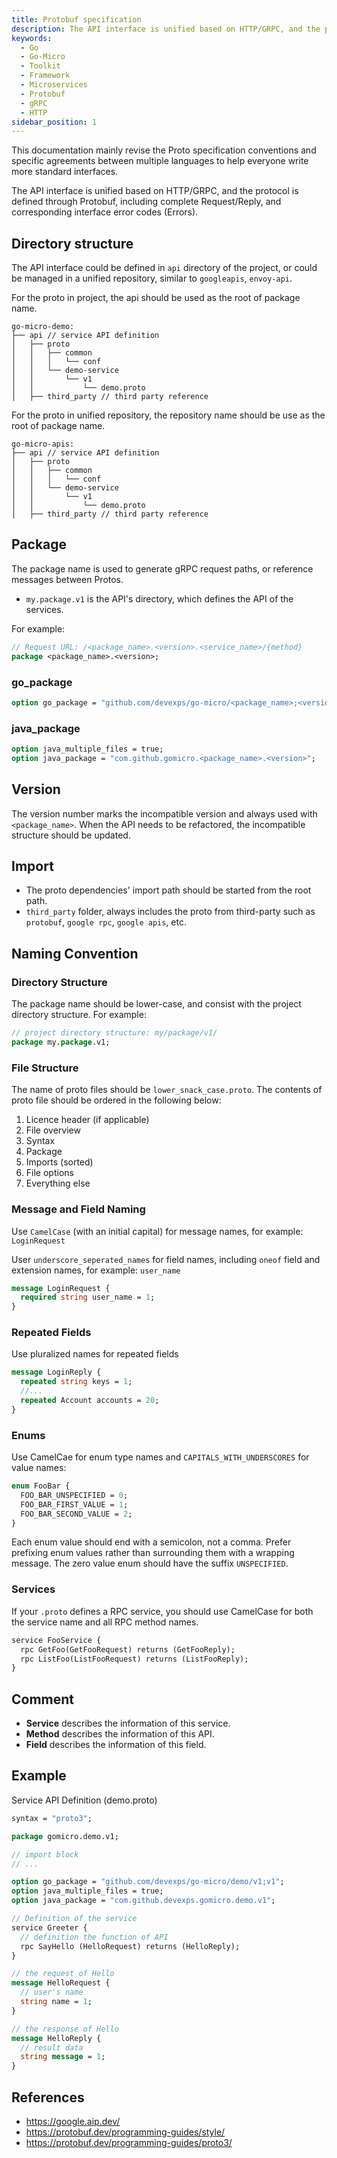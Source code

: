 ```yaml
---
title: Protobuf specification
description: The API interface is unified based on HTTP/GRPC, and the protocol is defined through Protobuf, including complete Request/Reply, and corresponding interface error codes (Errors)
keywords:
  - Go
  - Go-Micro
  - Toolkit
  - Framework
  - Microservices
  - Protobuf
  - gRPC
  - HTTP
sidebar_position: 1
---
```


This documentation mainly revise the Proto specification conventions and specific agreements between multiple languages to help everyone write more standard interfaces.

The API interface is unified based on HTTP/GRPC, and the protocol is defined through Protobuf, including complete Request/Reply, and corresponding interface error codes (Errors).

## Directory structure
The API interface could be defined in `api` directory of the project, or could be managed in a unified repository, similar to `googleapis`, `envoy-api`.

For the proto in project, the api should be used as the root of package name.
```
go-micro-demo:
├── api // service API definition
│   ├── proto
│   │   ├── common
│   │   │   └── conf
│   │   └── demo-service
│   │       └── v1
│   │           └── demo.proto
│   ├── third_party // third party reference
```

For the proto in unified repository, the repository name should be use as the root of package name.
```
go-micro-apis:
├── api // service API definition
│   ├── proto
│   │   ├── common
│   │   │   └── conf
│   │   └── demo-service
│   │       └── v1
│   │           └── demo.proto
│   ├── third_party // third party reference
```

## Package

The package name is used to generate gRPC request paths, or reference messages between Protos.

- `my.package.v1` is the API's directory, which defines the API of the services.

For example:

```protobuf
// Request URL: /<package_name>.<version>.<service_name>/{method}
package <package_name>.<version>;
```

### go_package

```protobuf
option go_package = "github.com/devexps/go-micro/<package_name>;<version>";
```

### java_package

```protobuf
option java_multiple_files = true;
option java_package = "com.github.gomicro.<package_name>.<version>";
```

## Version
The version number marks the incompatible version and always used with `<package_name>`. 
When the API needs to be refactored, the incompatible structure should be updated.

## Import
- The proto dependencies' import path should be started from the root path.
- `third_party` folder, always includes the proto from third-party such as `protobuf`, `google rpc`, `google apis`, etc.

## Naming Convention

### Directory Structure
The package name should be lower-case, and consist with the project directory structure. 
For example: 

```protobuf
// project directory structure: my/package/v1/
package my.package.v1;
```

### File Structure

The name of proto files should be `lower_snack_case.proto`. 
The contents of proto file should be ordered in the following below:

1. Licence header (if applicable)
2. File overview
3. Syntax
4. Package
5. Imports (sorted)
6. File options
7. Everything else

### Message and Field Naming

Use `CamelCase` (with an initial capital) for message names, for example: `LoginRequest`

User `underscore_seperated_names` for field names, including `oneof` field and extension names, for example: `user_name`

```protobuf
message LoginRequest {
  required string user_name = 1;
}
```

### Repeated Fields

Use pluralized names for repeated fields

```protobuf
message LoginReply {
  repeated string keys = 1;
  //...
  repeated Account accounts = 20;
}
```

### Enums

Use CamelCae for enum type names and `CAPITALS_WITH_UNDERSCORES` for value names:

```protobuf
enum FooBar {
  FOO_BAR_UNSPECIFIED = 0;
  FOO_BAR_FIRST_VALUE = 1;
  FOO_BAR_SECOND_VALUE = 2;
}
```

Each enum value should end with a semicolon, not a comma.
Prefer prefixing enum values rather than surrounding them with a wrapping message.
The zero value enum should have the suffix `UNSPECIFIED`.

### Services

If your `.proto` defines a RPC service, you should use CamelCase for both the service name and all RPC method names.

```protobuf
service FooService {
  rpc GetFoo(GetFooRequest) returns (GetFooReply);
  rpc ListFoo(ListFooRequest) returns (ListFooReply);
}
```

## Comment

- **Service** describes the information of this service.
- **Method** describes the information of this API.
- **Field** describes the information of this field.

## Example

Service API Definition (demo.proto)

```protobuf
syntax = "proto3";

package gomicro.demo.v1;

// import block
// ...

option go_package = "github.com/devexps/go-micro/demo/v1;v1";
option java_multiple_files = true;
option java_package = "com.github.devexps.gomicro.demo.v1";

// Definition of the service
service Greeter {
  // definition the function of API
  rpc SayHello (HelloRequest) returns (HelloReply);
}

// the request of Hello
message HelloRequest {
  // user's name
  string name = 1;
}

// the response of Hello
message HelloReply {
  // result data
  string message = 1;
}
```

## References

- https://google.aip.dev/
- https://protobuf.dev/programming-guides/style/
- https://protobuf.dev/programming-guides/proto3/
